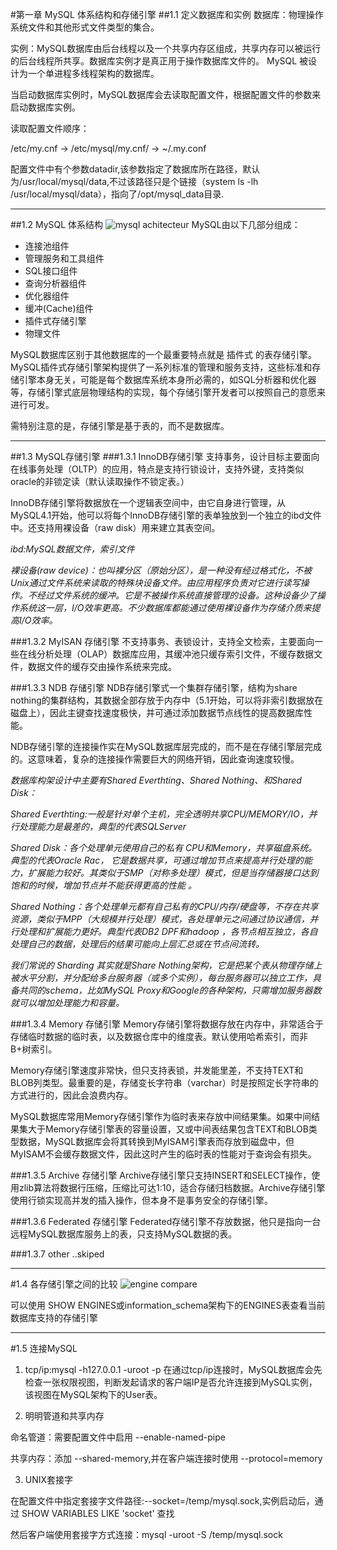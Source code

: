 #第一章 MySQL 体系结构和存储引擎
##1.1 定义数据库和实例
数据库：物理操作系统文件和其他形式文件类型的集合。

实例：MySQL数据库由后台线程以及一个共享内存区组成，共享内存可以被运行的后台线程所共享。数据库实例才是真正用于操作数据库文件的。
MySQL 被设计为一个单进程多线程架构的数据库。

当启动数据库实例时，MySQL数据库会去读取配置文件，根据配置文件的参数来启动数据库实例。

读取配置文件顺序：

/etc/my.cnf -> /etc/mysql/my.cnf/ -> ~/.my.conf 

配置文件中有个参数datadir,该参数指定了数据库所在路径，默认为/usr/local/mysql/data,不过该路径只是个链接（system ls -lh /usr/local/mysql/data），指向了/opt/mysql_data目录.
******************************
##1.2 MySQL 体系结构
![mysql achitecteur](/img/mysql-achitecture.jpg "Title")
MySQL由以下几部分组成：

* 连接池组件
* 管理服务和工具组件
* SQL接口组件
* 查询分析器组件
* 优化器组件
* 缓冲(Cache)组件
* 插件式存储引擎
* 物理文件

MySQL数据库区别于其他数据库的一个最重要特点就是 插件式 的表存储引擎。MySQL插件式存储引擎架构提供了一系列标准的管理和服务支持，这些标准和存储引擎本身无关，可能是每个数据库系统本身所必需的，如SQL分析器和优化器等，存储引擎式底层物理结构的实现，每个存储引擎开发者可以按照自己的意愿来进行可发。

需特别注意的是，存储引擎是基于表的，而不是数据库。
******************************
##1.3 MySQL存储引擎
###1.3.1 InnoDB存储引擎
支持事务，设计目标主要面向在线事务处理（OLTP）的应用，特点是支持行锁设计，支持外键，支持类似oracle的非锁定读（默认读取操作不锁定表。）

InnoDB存储引擎将数据放在一个逻辑表空间中，由它自身进行管理，从MySQL4.1开始，他可以将每个InnoDB存储引擎的表单独放到一个独立的ibd文件中。还支持用裸设备（raw disk）用来建立其表空间。

*ibd:MySQL数据文件，索引文件*

*裸设备(raw device)：也叫裸分区（原始分区），是一种没有经过格式化，不被Unix通过文件系统来读取的特殊块设备文件。由应用程序负责对它进行读写操作。不经过文件系统的缓冲。它是不被操作系统直接管理的设备。这种设备少了操作系统这一层，I/O效率更高。不少数据库都能通过使用裸设备作为存储介质来提高I/O效率。*

###1.3.2 MyISAN 存储引擎
不支持事务、表锁设计，支持全文检索，主要面向一些在线分析处理（OLAP）数据库应用，其缓冲池只缓存索引文件，不缓存数据文件，数据文件的缓存交由操作系统来完成。

###1.3.3 NDB 存储引擎
NDB存储引擎式一个集群存储引擎，结构为share nothing的集群结构，其数据全部存放于内存中（5.1开始，可以将非索引数据放在磁盘上），因此主键查找速度极快，并可通过添加数据节点线性的提高数据库性能。

NDB存储引擎的连接操作实在MySQL数据库层完成的，而不是在存储引擎层完成的。这意味着，复杂的连接操作需要巨大的网络开销，因此查询速度较慢。

*数据库构架设计中主要有Shared Everthting、Shared Nothing、和Shared Disk：*

*Shared Everthting:一般是针对单个主机，完全透明共享CPU/MEMORY/IO，并行处理能力是最差的，典型的代表SQLServer*

*Shared Disk：各个处理单元使用自己的私有 CPU和Memory，共享磁盘系统。典型的代表Oracle Rac， 它是数据共享，可通过增加节点来提高并行处理的能力，扩展能力较好。其类似于SMP（对称多处理）模式，但是当存储器接口达到饱和的时候，增加节点并不能获得更高的性能 。*

*Shared Nothing：各个处理单元都有自己私有的CPU/内存/硬盘等，不存在共享资源，类似于MPP（大规模并行处理）模式，各处理单元之间通过协议通信，并行处理和扩展能力更好。典型代表DB2 DPF和hadoop ，各节点相互独立，各自处理自己的数据，处理后的结果可能向上层汇总或在节点间流转。*

*我们常说的 Sharding 其实就是Share Nothing架构，它是把某个表从物理存储上被水平分割，并分配给多台服务器（或多个实例），每台服务器可以独立工作，具备共同的schema，比如MySQL Proxy和Google的各种架构，只需增加服务器数就可以增加处理能力和容量。*

###1.3.4 Memory 存储引擎
Memory存储引擎将数据存放在内存中，非常适合于存储临时数据的临时表，以及数据仓库中的维度表。默认使用哈希索引，而非B+树索引。

Memory存储引擎速度非常快，但只支持表锁，并发能里差，不支持TEXT和BLOB列类型。最重要的是，存储变长字符串（varchar）时是按照定长字符串的方式进行的，因此会浪费内存。

MySQL数据库常用Memory存储引擎作为临时表来存放中间结果集。如果中间结果集大于Memory存储引擎表的容量设置，又或中间表结果包含TEXT和BLOB类型数据，MySQL数据库会将其转换到MyISAM引擎表而存放到磁盘中，但MyISAM不会缓存数据文件，因此这时产生的临时表的性能对于查询会有损失。

###1.3.5 Archive 存储引擎
Archive存储引擎只支持INSERT和SELECT操作，使用zlib算法将数据行压缩，压缩比可达1:10，适合存储归档数据。Archive存储引擎使用行锁实现高并发的插入操作，但本身不是事务安全的存储引擎。

###1.3.6 Federated 存储引擎
Federated存储引擎不存放数据，他只是指向一台远程MySQL数据库服务上的表，只支持MySQL数据的表。

###1.3.7 other ..skiped

******************************
#1.4 各存储引擎之间的比较
 ![engine compare](/img/engine-compare.jpg "Title")

可以使用 SHOW ENGINES或information_schema架构下的ENGINES表查看当前数据库支持的存储引擎
******************************
#1.5 连接MySQL
1. tcp/ip:mysql -h127.0.0.1 -uroot -p
    在通过tcp/ip连接时，MySQL数据库会先检查一张权限视图，判断发起请求的客户端IP是否允许连接到MySQL实例，该视图在MySQL架构下的User表。

2. 明明管道和共享内存

 命名管道：需要配置文件中启用 --enable-named-pipe

 共享内存：添加 --shared-memory,并在客户端连接时使用 --protocol=memory

3. UNIX套接字

 在配置文件中指定套接字文件路径:--socket=/temp/mysql.sock,实例启动后，通过 SHOW VARIABLES LIKE 'socket' 查找

 然后客户端使用套接字方式连接：mysql -uroot -S /temp/mysql.sock

